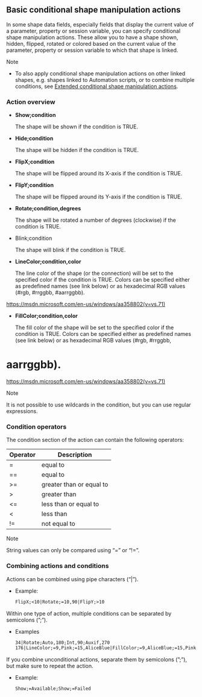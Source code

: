 ## Basic conditional shape manipulation actions

In some shape data fields, especially fields that display the current value of a parameter, property or session variable, you can specify conditional shape manipulation actions. These allow you to have a shape shown, hidden, flipped, rotated or colored based on the current value of the parameter, property or session variable to which that shape is linked.

> [!NOTE]
> -  To also apply conditional shape manipulation actions on other linked shapes, e.g. shapes linked to Automation scripts, or to combine multiple conditions, see [Extended conditional shape manipulation actions](Extended_conditional_shape_manipulation_actions.md).

### Action overview

- **Show;condition**

    The shape will be shown if the condition is TRUE.

- **Hide;condition**

    The shape will be hidden if the condition is TRUE.

- **FlipX;condition**

    The shape will be flipped around its X-axis if the condition is TRUE.

- **FlipY;condition**

    The shape will be flipped around its Y-axis if the condition is TRUE.

- **Rotate;condition,degrees**

    The shape will be rotated a number of degrees (clockwise) if the condition is TRUE.

- Blink;condition

    The shape will blink if the condition is TRUE.

- **LineColor;condition,color**

    The line color of the shape (or the connection) will be set to the specified color if the condition is TRUE.     Colors can be specified either as predefined names (see link below) or as hexadecimal RGB values (#rgb, #rrggbb, #aarrggbb).

<https://msdn.microsoft.com/en-us/windows/aa358802(v=vs.71)>

- **FillColor;condition,color**

    The fill color of the shape will be set to the specified color if the condition is TRUE.     Colors can be specified either as predefined names (see link below) or as hexadecimal RGB values (#rgb, #rrggbb,

# aarrggbb).

<https://msdn.microsoft.com/en-us/windows/aa358802(v=vs.71)>

> [!NOTE]
> It is not possible to use wildcards in the condition, but you can use regular expressions.

### Condition operators

The condition section of the action can contain the following operators:

| Operator | Description              |
|----------|--------------------------|
| =        | equal to                 |
| ==       | equal to                 |
| \>=      | greater than or equal to |
| \>       | greater than             |
| \<=      | less than or equal to    |
| \<       | less than                |
| !=       | not equal to             |

> [!NOTE]
> String values can only be compared using “=” or “!=”.

### Combining actions and conditions

Actions can be combined using pipe characters (“\|”).

- Example:

    ```txt
    FlipX;<10|Rotate;=10,90|FlipY;>10
    ```

Within one type of action, multiple conditions can be separated by semicolons (”;”).

- Examples

    ```txt
    34|Rotate;Auto,180;Int,90;Auxif,270                                 
    176|LineColor;=9,Pink;=15,AliceBlue|FillColor;=9,AliceBlue;=15,Pink
    ```

If you combine unconditional actions, separate them by semicolons (”;”), but make sure to repeat the action.

- Example:

    ```txt
    Show;=Available;Show;=Failed
    ```
